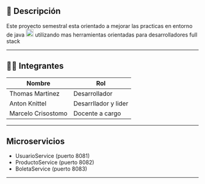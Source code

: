 ## 📝 Descripción
Este proyecto semestral esta orientado a mejorar las practicas en entorno de java <img src="https://upload.wikimedia.org/wikipedia/en/3/30/Java_programming_language_logo.svg" alt="Java" width="20"/> utilizando mas herramientas orientadas para desarrolladores full stack

---
## 👨‍💻 Integrantes 

| Nombre            | Rol                  |
|-------------------|----------------------|
| Thomas Martinez   | Desarrollador        |
| Anton Knittel     | Desarrllador y lider |
| Marcelo Crisostomo| Docente a cargo      |
---
## Microservicios

- UsuarioService (puerto 8081)
- ProductoService (puerto 8082)
- BoletaService (puerto 8083)
---
